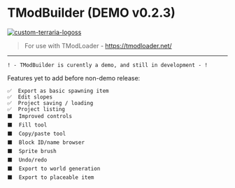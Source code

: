 # TModBuilder (DEMO v0.2.3)

<a href="https://imgbb.com/"><img src="https://i.ibb.co/9G92Y0M/custom-terraria-logoss.png" alt="custom-terraria-logoss" border="0"></a>
> For use with TModLoader - https://tmodloader.net/

- - -

`! - TModBuilder is curently a demo, and still in development - !`


Features yet to add before non-demo release:

    ✅  Export as basic spawning item
    ✅  Edit slopes
    ✅  Project saving / loading
    ✅  Project listing
    ⬛  Improved controls
    ⬛  Fill tool
    ⬛  Copy/paste tool
    ⬛  Block ID/name browser
    ⬛  Sprite brush
    ⬛  Undo/redo
    ⬛  Export to world generation
    ⬛  Export to placeable item
